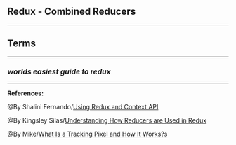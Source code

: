 ## **Redux - Combined Reducers**



-------------------------------------------------------------


## **Terms**


----------------------------------------------

### ***worlds easiest guide to redux***


-----------------------------------------------

**References:**

@By Shalini Fernando/[Using Redux and Context API](https://www.codehousegroup.com/insight-and-inspiration/tech-stream/using-redux-and-context-api) 

@By Kingsley Silas/[Understanding How Reducers are Used in Redux](https://css-tricks.com/understanding-how-reducers-are-used-in-redux/#:~:text=A%20reducer%20is%20a%20function,so%20that%20they%20behave%20consistently.)

@By Mike/[What Is a Tracking Pixel and How It Works?s](https://www.tutorialspoint.com/redux/redux_actions.htm)

